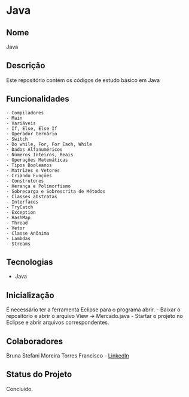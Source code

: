# Java

## Nome
Java

## Descrição
Este repositório contém os códigos de estudo básico em Java

## Funcionalidades
    - Compiladores
    - Main
    - Variáveis
    - If, Else, Else If
    - Operador ternário
    - Switch
    - Do while, For, For Each, While
    - Dados Alfanuméricos
    - Números Inteiros, Reais
    - Operações Matemáticas
    - Tipos Booleanos
    - Matrizes e Vetores
    - Criando Funções
    - Construtores
    - Herança e Polimorfismo
    - Sobrecarga e Sobrescrita de Métodos
    - Classes abstratas
    - Interfaces
    - TryCatch
    - Exception
    - HashMap
    - Thread
    - Vetor
    - Classe Anônima
    - Lambdas
    - Streams

## Tecnologias
- Java
  
## Inicialização
É necessário ter a ferramenta Eclipse para o programa abrir.
    - Baixar o repositório e abrir o arquivo View -> Mercado.java
    - Startar o projeto no Eclipse e abrir arquivos correspondentes.

## Colaboradores
Bruna Stefani Moreira Torres Francisco - <a href="https://www.linkedin.com/in/bruna-moreira-torres-francisco/" target="_blank">LinkedIn</a>

## Status do Projeto
Concluído.